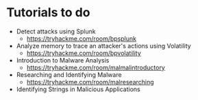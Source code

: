 # Tutorials to do
- Detect attacks using Splunk
    - https://tryhackme.com/room/bpsplunk
- Analyze memory to trace an attacker's actions using Volatility
    - https://tryhackme.com/room/bpvolatility
- Introduction to Malware Analysis
    - https://tryhackme.com/room/malmalintroductory
- Researching and Identifying Malware
    - https://tryhackme.com/room/malresearching
- Identifying Strings in Malicious Applications
